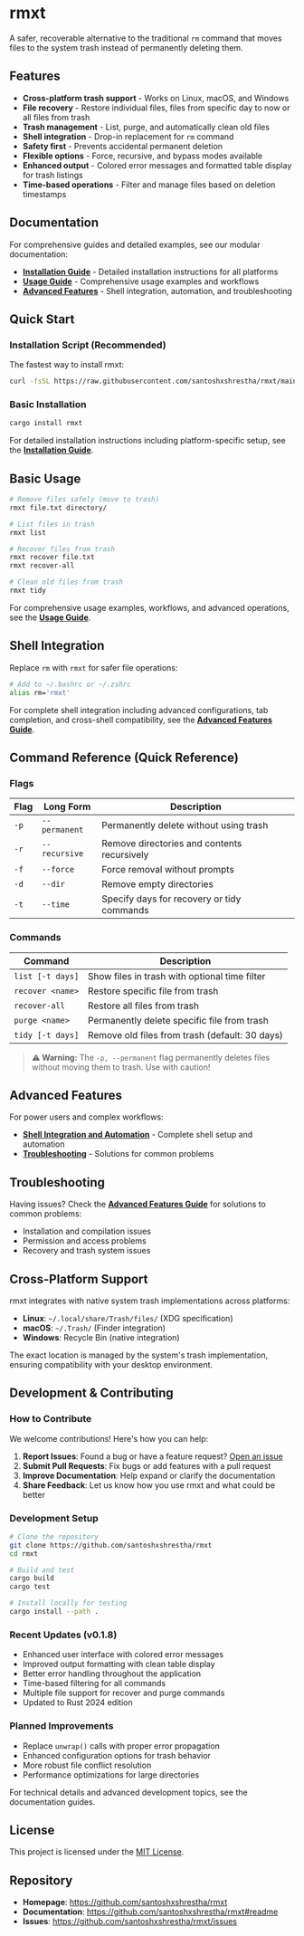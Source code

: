 # rmxt

A safer, recoverable alternative to the traditional `rm` command that moves files to the system trash instead of permanently deleting them.

## Features

- **Cross-platform trash support** - Works on Linux, macOS, and Windows
- **File recovery** - Restore individual files, files from specific day to now or all files from trash
- **Trash management** - List, purge, and automatically clean old files
- **Shell integration** - Drop-in replacement for `rm` command
- **Safety first** - Prevents accidental permanent deletion
- **Flexible options** - Force, recursive, and bypass modes available
- **Enhanced output** - Colored error messages and formatted table display for trash listings
- **Time-based operations** - Filter and manage files based on deletion timestamps

## Documentation

For comprehensive guides and detailed examples, see our modular documentation:

- **[Installation Guide](docs/install.md)** - Detailed installation instructions for all platforms
- **[Usage Guide](docs/usage.md)** - Comprehensive usage examples and workflows  
- **[Advanced Features](docs/advanced.md)** - Shell integration, automation, and troubleshooting

## Quick Start

### Installation Script (Recommended)

The fastest way to install rmxt:

```bash
curl -fsSL https://raw.githubusercontent.com/santoshxshrestha/rmxt/main/scripts/install.sh | bash
```

### Basic Installation

```bash
cargo install rmxt
```

For detailed installation instructions including platform-specific setup, see the **[Installation Guide](docs/install.md)**.

## Basic Usage

```bash
# Remove files safely (move to trash)
rmxt file.txt directory/

# List files in trash
rmxt list

# Recover files from trash  
rmxt recover file.txt
rmxt recover-all

# Clean old files from trash
rmxt tidy
```

For comprehensive usage examples, workflows, and advanced operations, see the **[Usage Guide](docs/usage.md)**.

## Shell Integration

Replace `rm` with `rmxt` for safer file operations:

```bash
# Add to ~/.bashrc or ~/.zshrc
alias rm='rmxt'
```

For complete shell integration including advanced configurations, tab completion, and cross-shell compatibility, see the **[Advanced Features Guide](docs/advanced.md)**.

## Command Reference (Quick Reference)

### Flags

| Flag | Long Form     | Description                                 |
| ---- | ------------- | ------------------------------------------- |
| `-p` | `--permanent`    | Permanently delete without using trash      |
| `-r` | `--recursive` | Remove directories and contents recursively |
| `-f` | `--force`     | Force removal without prompts               |
| `-d` | `--dir`       | Remove empty directories                    |
| `-t` | `--time`      | Specify days for recovery or tidy commands  |

### Commands

| Command          | Description                                      |
| ---------------- | ------------------------------------------------ |
| `list [-t days]` | Show files in trash with optional time filter   |
| `recover <name>` | Restore specific file from trash                |
| `recover-all`    | Restore all files from trash                    |
| `purge <name>`   | Permanently delete specific file from trash     |
| `tidy [-t days]` | Remove old files from trash (default: 30 days)  |

> **⚠️ Warning:** The `-p, --permanent` flag permanently deletes files without moving them to trash. Use with caution!

## Advanced Features

For power users and complex workflows:

- **[Shell Integration and Automation](docs/advanced.md#shell-integration)** - Complete shell setup and automation
- **[Troubleshooting](docs/advanced.md#troubleshooting)** - Solutions for common problems

## Troubleshooting

Having issues? Check the **[Advanced Features Guide](docs/advanced.md#troubleshooting)** for solutions to common problems:

- Installation and compilation issues
- Permission and access problems  
- Recovery and trash system issues

## Cross-Platform Support

rmxt integrates with native system trash implementations across platforms:

- **Linux**: `~/.local/share/Trash/files/` (XDG specification)
- **macOS**: `~/.Trash/` (Finder integration)
- **Windows**: Recycle Bin (native integration)

The exact location is managed by the system's trash implementation, ensuring compatibility with your desktop environment.

## Development & Contributing

### How to Contribute

We welcome contributions! Here's how you can help:

1. **Report Issues**: Found a bug or have a feature request? [Open an issue](https://github.com/santoshxshrestha/rmxt/issues)
2. **Submit Pull Requests**: Fix bugs or add features with a pull request
3. **Improve Documentation**: Help expand or clarify the documentation
4. **Share Feedback**: Let us know how you use rmxt and what could be better

### Development Setup

```bash
# Clone the repository
git clone https://github.com/santoshxshrestha/rmxt
cd rmxt

# Build and test
cargo build
cargo test

# Install locally for testing
cargo install --path .
```

### Recent Updates (v0.1.8)

- Enhanced user interface with colored error messages
- Improved output formatting with clean table display
- Better error handling throughout the application
- Time-based filtering for all commands
- Multiple file support for recover and purge commands
- Updated to Rust 2024 edition

### Planned Improvements

- Replace `unwrap()` calls with proper error propagation
- Enhanced configuration options for trash behavior
- More robust file conflict resolution
- Performance optimizations for large directories

For technical details and advanced development topics, see the documentation guides.

## License

This project is licensed under the [MIT License](LICENSE).

## Repository

- **Homepage**: https://github.com/santoshxshrestha/rmxt
- **Documentation**: https://github.com/santoshxshrestha/rmxt#readme
- **Issues**: https://github.com/santoshxshrestha/rmxt/issues
